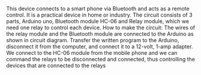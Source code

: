 This device connects to a smart phone via Bluetooth and acts as a remote control. It is a practical device in home or industry.
The circuit consists of 3 parts, Arduino uno, Bluetooth module HC-06 and Relay module, which we need one relay to control each device.
How to make the circuit:
The wires of the relay module and the Bluetooth module are connected to the Arduino as shown in circuit diagram.  Transfer the written program to the Arduino, disconnect it from the computer, and connect it to a 12-volt, 1-amp adapter.  We connect to the HC-06 module from the mobile phone and we can command the relays to be disconnected and connected, thus controlling the devices that are connected to the relays

